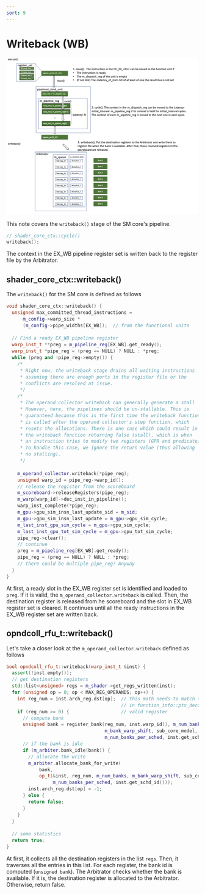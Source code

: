 ```yaml
---
sort: 9
---
```

# Writeback (WB)
![Image](./figures/WB.PNG)

This note covers the `writeback()` stage of the SM core's pipeline.
```c++
// shader_core_ctx::cycle()
writeback();
```
The context in the EX_WB pipeline register set is written back to the register file by the Arbitrator. 

## shader_core_ctx::writeback()
The `writeback()` for the SM core is defined as follows
```c++
void shader_core_ctx::writeback() {
  unsigned max_committed_thread_instructions =
      m_config->warp_size *
      (m_config->pipe_widths[EX_WB]);  // from the functional units
	
  // Find a ready EX_WB pipeline register
  warp_inst_t **preg = m_pipeline_reg[EX_WB].get_ready();
  warp_inst_t *pipe_reg = (preg == NULL) ? NULL : *preg;
  while (preg and !pipe_reg->empty()) {
    /*
     * Right now, the writeback stage drains all waiting instructions
     * assuming there are enough ports in the register file or the
     * conflicts are resolved at issue.
     */
    /*
     * The operand collector writeback can generally generate a stall
     * However, here, the pipelines should be un-stallable. This is
     * guaranteed because this is the first time the writeback function
     * is called after the operand collector's step function, which
     * resets the allocations. There is one case which could result in
     * the writeback function returning false (stall), which is when
     * an instruction tries to modify two registers (GPR and predicate)
     * To handle this case, we ignore the return value (thus allowing
     * no stalling).
     */

    m_operand_collector.writeback(*pipe_reg);
    unsigned warp_id = pipe_reg->warp_id();
    // release the register from the scoreboard
    m_scoreboard->releaseRegisters(pipe_reg);
    m_warp[warp_id]->dec_inst_in_pipeline();
    warp_inst_complete(*pipe_reg);
    m_gpu->gpu_sim_insn_last_update_sid = m_sid;
    m_gpu->gpu_sim_insn_last_update = m_gpu->gpu_sim_cycle;
    m_last_inst_gpu_sim_cycle = m_gpu->gpu_sim_cycle;
    m_last_inst_gpu_tot_sim_cycle = m_gpu->gpu_tot_sim_cycle;
    pipe_reg->clear();
    // continue
    preg = m_pipeline_reg[EX_WB].get_ready();
    pipe_reg = (preg == NULL) ? NULL : *preg;
    // there could be multiple pipe_reg? Anyway
  }
}
```
At first, a ready slot in the EX_WB register set is identified and loaded to `preg`. If it is valid, the `m_operand_collector.writeback` is called. Then, the destination register is released from he scoreboard and the slot in EX_WB register set is cleared. It continues until all the ready instructions in the EX_WB register set are written back.

## opndcoll_rfu_t::writeback()

Let's take a closer look at the `m_operand_collector.writeback` defined as follows
```c++
bool opndcoll_rfu_t::writeback(warp_inst_t &inst) {
  assert(!inst.empty());
  // get destination registers
  std::list<unsigned> regs = m_shader->get_regs_written(inst);
  for (unsigned op = 0; op < MAX_REG_OPERANDS; op++) {
    int reg_num = inst.arch_reg.dst[op];  // this math needs to match that used
                                          // in function_info::ptx_decode_inst
    if (reg_num >= 0) {                   // valid register
      // compute bank
      unsigned bank = register_bank(reg_num, inst.warp_id(), m_num_banks,
                                    m_bank_warp_shift, sub_core_model,
                                    m_num_banks_per_sched, inst.get_schd_id());
      // if the bank is idle
      if (m_arbiter.bank_idle(bank)) {
        // allocate the write
        m_arbiter.allocate_bank_for_write(
            bank,
            op_t(&inst, reg_num, m_num_banks, m_bank_warp_shift, sub_core_model,
                 m_num_banks_per_sched, inst.get_schd_id()));
        inst.arch_reg.dst[op] = -1;
      } else {
        return false;
      }
    }
  }

  // some statistics
  return true;
}
```
At first, it collects all the destination registers in the list `regs`. Then, it traverses all the entries in this list. For each register, the bank id is computed (`unsigned bank`). The Arbitrator checks whether the bank is available. If it is, the destination register is allocated to the Arbitrator. Otherwise, return false.
